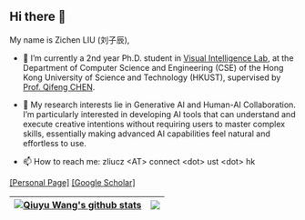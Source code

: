 ## Hi there 👋
My name is Zichen LIU (刘子辰),

- 🔭 I’m currently a 2nd year Ph.D. student in [Visual Intelligence Lab](https://cqf.io/lab.html), at the Department of Computer Science and Engineering (CSE) of the Hong Kong University of Science and Technology (HKUST), supervised by [Prof. Qifeng CHEN](https://cqf.io/).

- 📖 My research interests lie in Generative AI and Human-AI Collaboration. I’m particularly interested in developing AI tools that can understand and execute creative intentions without requiring users to master complex skills, essentially making advanced AI capabilities feel natural and effortless to use.

- 📫 How to reach me: zliucz \<AT\> connect \<dot\> ust \<dot\> hk

[[Personal Page]](https://zliucz.github.io/) [[Google Scholar]](https://scholar.google.com/citations?user=4NJRXHkAAAAJ&hl=zh-TW) 

<!--
**zliucz/zliucz** is a ✨ _special_ ✨ repository because its `README.md` (this file) appears on your GitHub profile.

Here are some ideas to get you started:

- 🔭 I’m currently working on ...
- 🌱 I’m currently learning ...
- 👯 I’m looking to collaborate on ...
- 🤔 I’m looking for help with ...
- 💬 Ask me about ...
- 📫 How to reach me: ...
- 😄 Pronouns: ...
- ⚡ Fun fact: ...
-->

| <a href="https://github.com/zliucz"><img align="center" src="https://github-readme-stats-one-bice.vercel.app/api?username=zliucz&show_icons=true&theme=buefy&hide_border=true&count_private=true&include_orgs=true&role=OWNER,COLLABORATOR" alt="Qiuyu Wang's github stats" /></a> | <a href="https://github.com/zliucz"><img align="center" src="https://github-readme-stats-one-bice.vercel.app/api/top-langs/?username=zliucz&theme=buefy&hide_border=true&layout=compact&hide=java,CSS&include_orgs=true&role=OWNER,COLLABORATOR" /></a> |
| ------------- | ------------- |
